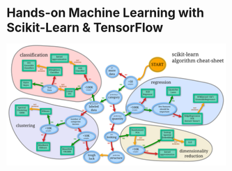 # Hands-on Machine Learning with Scikit-Learn & TensorFlow

![cheat sheet](https://github.com/Ruidong-Li/DL/blob/master/cheat-sheet.png)

